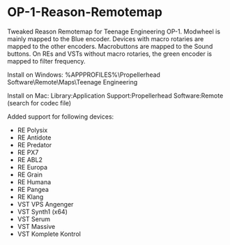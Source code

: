 # OP-1-Reason-Remotemap
Tweaked Reason Remotemap for Teenage Engineering OP-1. Modwheel is mainly mapped to the Blue encoder. Devices with macro rotaries are mapped to the other encoders. Macrobuttons are mapped to the Sound buttons. On REs and VSTs without macro rotaries, the green encoder is mapped to filter frequency.

Install on Windows: %APPPROFILES%\Propellerhead Software\Remote\Maps\Teenage Engineering

Install on Mac: Library:Application Support:Propellerhead Software:Remote (search for codec file)

Added support for following devices:

- RE Polysix
- RE Antidote
- RE Predator
- RE PX7
- RE ABL2
- RE Europa
- RE Grain
- RE Humana
- RE Pangea
- RE Klang
- VST VPS Angenger
- VST Synth1 (x64)
- VST Serum
- VST Massive
- VST Komplete Kontrol
